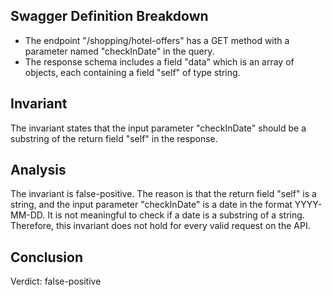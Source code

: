 ## Swagger Definition Breakdown
- The endpoint "/shopping/hotel-offers" has a GET method with a parameter named "checkInDate" in the query.
- The response schema includes a field "data" which is an array of objects, each containing a field "self" of type string.

## Invariant
The invariant states that the input parameter "checkInDate" should be a substring of the return field "self" in the response.

## Analysis
The invariant is false-positive. The reason is that the return field "self" is a string, and the input parameter "checkInDate" is a date in the format YYYY-MM-DD. It is not meaningful to check if a date is a substring of a string. Therefore, this invariant does not hold for every valid request on the API.

## Conclusion
Verdict: false-positive
